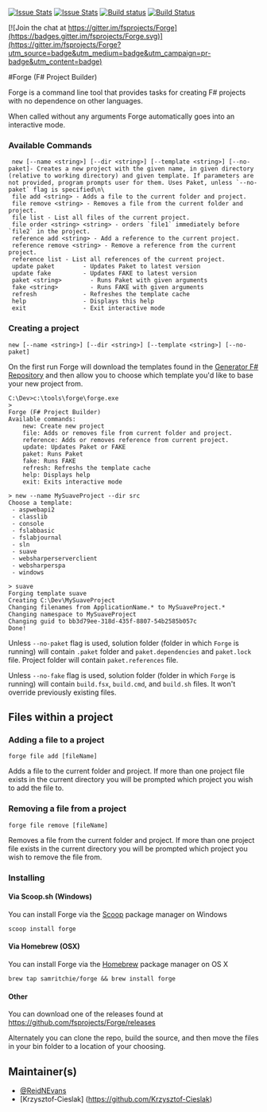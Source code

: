 [![Issue Stats](http://issuestats.com/github/reidev275/Fix/badge/issue?style=flat-square)](http://issuestats.com/github/reidev275/Fix)
[![Issue Stats](http://issuestats.com/github/reidev275/Fix/badge/pr?style=flat-square)](http://issuestats.com/github/reidev275/Fix)
[![Build status](https://ci.appveyor.com/api/projects/status/abkhgg8skclwjngk?svg=true)](https://ci.appveyor.com/project/reidev275/Fix-fnuet)
[![Build Status](https://travis-ci.org/fsprojects/Fix.svg?branch=master)](https://travis-ci.org/fsprojects/Forge)

[![Join the chat at https://gitter.im/fsprojects/Forge](https://badges.gitter.im/fsprojects/Forge.svg)](https://gitter.im/fsprojects/Forge?utm_source=badge&utm_medium=badge&utm_campaign=pr-badge&utm_content=badge)


#Forge (F# Project Builder)

Forge is a command line tool that provides tasks for creating F# projects with no dependence on other languages.

When called without any arguments Forge automatically goes into an interactive mode.

### Available Commands

     new [--name <string>] [--dir <string>] [--template <string>] [--no-paket]- Creates a new project with the given name, in given directory (relative to working directory) and given template. If parameters are not provided, program prompts user for them. Uses Paket, unless `--no-paket` flag is specified\n\
     file add <string> - Adds a file to the current folder and project.
     file remove <string> - Removes a file from the current folder and project.
     file list - List all files of the current project.
	 file order <string> <string> - orders `file1` immediately before `file2` in the project.
     reference add <string> - Add a reference to the current project.
     reference remove <string> - Remove a reference from the current project.
     reference list - List all references of the current project.
     update paket        - Updates Paket to latest version
     update fake         - Updates FAKE to latest version
     paket <string>        - Runs Paket with given arguments
     fake <string>         - Runs FAKE with given arguments
     refresh             - Refreshes the template cache
     help                - Displays this help
     exit                - Exit interactive mode

### Creating a project

    new [--name <string>] [--dir <string>] [--template <string>] [--no-paket]

On the first run Forge will download the templates found in the [Generator F# Repository](https://github.com/fsprojects/generator-fsharp) and then allow you to choose which template you'd like to base your new project from.

	C:\Dev>c:\tools\forge\forge.exe
	>
	Forge (F# Project Builder)
	Available commands:
        new: Create new project
        file: Adds or removes file from current folder and project.
        reference: Adds or removes reference from current project.
        update: Updates Paket or FAKE
        paket: Runs Paket
        fake: Runs FAKE
        refresh: Refreshs the template cache
        help: Displays help
        exit: Exits interactive mode

	> new --name MySuaveProject --dir src
	Choose a template:
	 - aspwebapi2
	 - classlib
	 - console
	 - fslabbasic
	 - fslabjournal
	 - sln
	 - suave
	 - websharperserverclient
	 - websharperspa
	 - windows

	> suave
	Forging template suave
	Creating C:\Dev\MySuaveProject
	Changing filenames from ApplicationName.* to MySuaveProject.*
	Changing namespace to MySuaveProject
	Changing guid to bb3d79ee-318d-435f-8807-54b2585b057c
	Done!

Unless `--no-paket` flag is used, solution folder (folder in which `Forge` is running) will contain `.paket` folder and `paket.dependencies` and `paket.lock` file. Project folder will contain `paket.references` file.

Unless `--no-fake` flag is used, solution folder (folder in which `Forge` is running) will contain `build.fsx`, `build.cmd`, and `build.sh` files. It won't override previously existing files.

## Files within a project

### Adding a file to a project

	forge file add [fileName]

Adds a file to the current folder and project.  If more than one project file exists in the current directory you will be prompted which project you wish to add the file to.

### Removing a file from a project

	forge file remove [fileName]

Removes a file from the current folder and project.  If more than one project file exists in the current directory you will be prompted which project you wish to remove the file from.

### Installing

#### Via Scoop.sh (Windows)

You can install Forge via the [Scoop](http://scoop.sh/) package manager on Windows

    scoop install forge

#### Via Homebrew (OSX)

You can install Forge via the [Homebrew](http://brew.sh) package manager on OS X

    brew tap samritchie/forge && brew install forge

#### Other

You can download one of the releases found at https://github.com/fsprojects/Forge/releases

Alternately you can clone the repo, build the source, and then move the files in your bin folder to a location of your choosing.

## Maintainer(s)

- [@ReidNEvans](https://twitter.com/reidNEvans)
- [Krzysztof-Cieslak] (https://github.com/Krzysztof-Cieslak)
